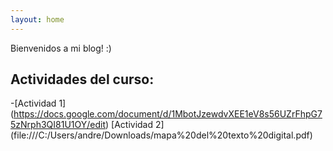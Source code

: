 ```yaml
---
layout: home
---
```


Bienvenidos a mi blog! :)

## Actividades del curso:

-[Actividad 1] (https://docs.google.com/document/d/1MbotJzewdvXEE1eV8s56UZrFhpG75zNrph3QI81U1OY/edit)
[Actividad 2] (file:///C:/Users/andre/Downloads/mapa%20del%20texto%20digital.pdf)
